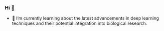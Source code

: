 ### Hi 👋

- 🌱 I’m currently learning about the latest advancements in deep learning techniques and their potential integration into biological research.
